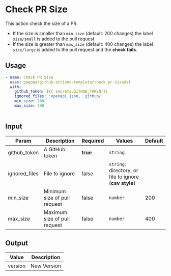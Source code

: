 # Check PR Size

This action check the size of a PR.

- If the size is smaller than `min_size` (default: 200 changes) the label `size/small` is added to the pull request.
- If the size is greater than `max_size` (default: 400 changes) the label `size/large` is added to the pull request and
  the **check fails**.

## Usage

``` yaml
- name: Check PR Size
  uses: pagopa/github-actions-template/check-pr-size@v1
  with:
    github_token: ${{ secrets.GITHUB_TOKEN }}
    ignored_files: 'openapi.json, .github/'
    min_size: 200
    max_size: 400
      
```

## Input

| Param         | Description                  | Required | Values                                                 | Default |
|---------------|------------------------------|----------|--------------------------------------------------------|---------|
| github_token  | A GitHub token               | **true** | `string`                                               |         |
| ignored_files | File to ignore               | false    | `string`: directory, or file to ignore (**csv style**) |         |
| min_size      | Minimum size of pull request | false    | `number`                                               | 200     |
| max_size      | Maximum size of pull request | false    | `number`                                               | 400     |

## Output

| Value   | Description |
|---------|-------------|
| version | New Version |
